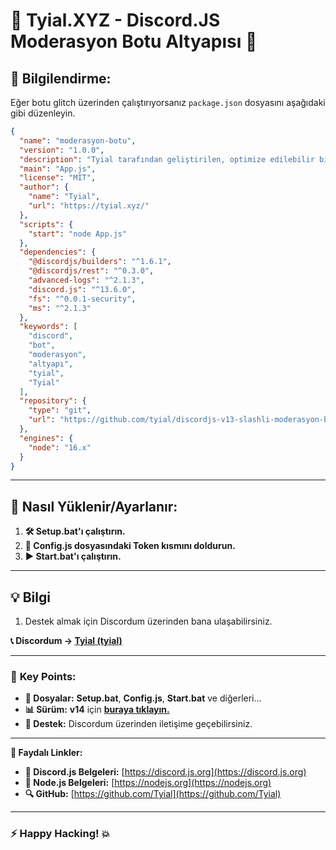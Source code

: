 # 🎉 **Tyial.XYZ - Discord.JS Moderasyon Botu Altyapısı** 🚀

## 📢 Bilgilendirme:

Eğer botu glitch üzerinden çalıştırıyorsanız `package.json` dosyasını aşağıdaki gibi düzenleyin.

```json
{
  "name": "moderasyon-botu",
  "version": "1.0.0",
  "description": "Tyial tarafından geliştirilen, optimize edilebilir bir Discord slash komutlarıyla çalışan moderasyon botu altyapısı.",
  "main": "App.js",
  "license": "MIT",
  "author": {
    "name": "Tyial",
    "url": "https://tyial.xyz/"
  },
  "scripts": {
    "start": "node App.js"
  },
  "dependencies": {
    "@discordjs/builders": "^1.6.1",
    "@discordjs/rest": "^0.3.0",
    "advanced-logs": "^2.1.3",
    "discord.js": "^13.6.0",
    "fs": "^0.0.1-security",
    "ms": "^2.1.3"
  },
  "keywords": [
    "discord",
    "bot",
    "moderasyon",
    "altyapı",
    "tyial",
    "Tyial"
  ],
  "repository": {
    "type": "git",
    "url": "https://github.com/tyial/discordjs-v13-slashli-moderasyon-botu.git"
  },
  "engines": {
    "node": "16.x"
  }
}
```

---

## 🚀 **Nasıl Yüklenir/Ayarlanır:**

1. **🛠️ Setup.bat'ı çalıştırın.**
2. **📝 Config.js dosyasındaki Token kısmını doldurun.**
3. **▶️ Start.bat'ı çalıştırın.**

---

## 💡 **Bilgi**

1. Destek almak için Discordum üzerinden bana ulaşabilirsiniz.

**📞 Discordum -> [Tyial (tyial)](https://discord.com/users/852868839691517972)**

---

### 🌟 **Key Points**:

- **📂 Dosyalar:** **Setup.bat**, **Config.js**, **Start.bat** ve diğerleri...
- **📊 Sürüm:** **v14** için [**buraya tıklayın.**](https://github.com/Tyial/discordjs-v14-slashli-moderasyon-botu)
- **💬 Destek:** Discordum üzerinden iletişime geçebilirsiniz.

---

**🔗 Faydalı Linkler:**

- **📘 Discord.js Belgeleri:** [https://discord.js.org](https://discord.js.org)
- **📕 Node.js Belgeleri:** [https://nodejs.org](https://nodejs.org)
- **🔍 GitHub:** [https://github.com/Tyial](https://github.com/Tyial)

---

### **⚡ Happy Hacking! 💥**
